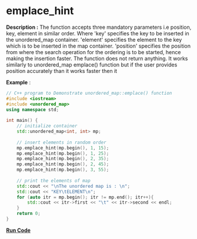 # emplace_hint
**Description :**  The function accepts three mandatory parameters i.e position, key, element in similar order. Where 'key' specifies the key to be inserted in the unordered_map container. 'element' specifies the element to the key which is to be inserted in the map container. 'position' specifies the position from where the search operation for the ordering is to be started, hence making the insertion faster. The function does not return anything. It works similarly to unordered_map emplace() function but if the user provides position accurately than it works faster then it

**Example** :

```cpp 
// C++ program to Demonstrate unordered_map::emplace() function 
#include <iostream>
#include <unordered_map>
using namespace std; 
  
int main() { 
    // initialize container 
    std::unordered_map<int, int> mp; 
  
    // insert elements in random order 
    mp.emplace_hint(mp.begin(), 1, 15); 
    mp.emplace_hint(mp.begin(), 1, 25); 
    mp.emplace_hint(mp.begin(), 2, 35); 
    mp.emplace_hint(mp.begin(), 2, 45); 
    mp.emplace_hint(mp.begin(), 3, 55); 
  
    // print the elements of map 
    std::cout << "\nThe unordered map is : \n"; 
    std::cout << "KEY\tELEMENT\n"; 
    for (auto itr = mp.begin(); itr != mp.end(); itr++){ 
        std::cout << itr->first << "\t" << itr->second << endl; 
    }
    return 0; 
} 
```
**[Run Code](https://rextester.com/UPBKI16919)**
